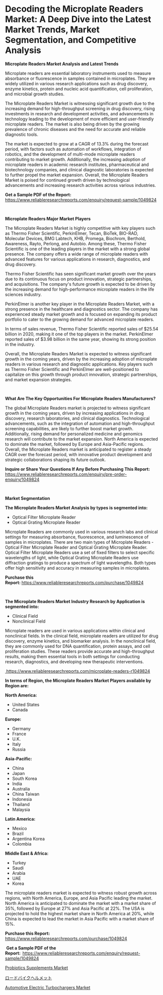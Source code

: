<p><h1>Decoding the Microplate Readers Market: A Deep Dive into the Latest Market Trends, Market Segmentation, and Competitive Analysis</h1></p><p><strong>Microplate Readers Market Analysis and Latest Trends</strong></p>
<p><p>Microplate readers are essential laboratory instruments used to measure absorbance or fluorescence in samples contained in microplates. They are widely utilized in various research applications such as drug discovery, enzyme kinetics, protein and nucleic acid quantification, cell proliferation, and microbial growth studies.</p><p>The Microplate Readers Market is witnessing significant growth due to the increasing demand for high-throughput screening in drug discovery, rising investments in research and development activities, and advancements in technology leading to the development of more efficient and user-friendly microplate readers. The market is also being driven by the growing prevalence of chronic diseases and the need for accurate and reliable diagnostic tools.</p><p>The market is expected to grow at a CAGR of 13.3% during the forecast period, with factors such as automation of workflows, integration of robotics, and the development of multi-mode microplate readers contributing to market growth. Additionally, the increasing adoption of microplate readers in academic research institutes, pharmaceutical and biotechnology companies, and clinical diagnostic laboratories is expected to further propel the market expansion. Overall, the Microplate Readers Market is poised for continued growth driven by technological advancements and increasing research activities across various industries.</p></p>
<p><strong>Get a Sample PDF of the Report:&nbsp;</strong> <a href="https://www.reliableresearchreports.com/enquiry/request-sample/1049824">https://www.reliableresearchreports.com/enquiry/request-sample/1049824</a></p>
<p>&nbsp;</p>
<p><strong>Microplate Readers Major Market Players</strong></p>
<p><p>The Microplate Readers Market is highly competitive with key players such as Thermo Fisher Scientific, PerkinElmer, Tecan, BioTek, BIO-RAD, Molecular Devices, BMG Labtech, KHB, Promega, Biochrom, Berthold, Awareness, Rayto, Perlong, and Autobio. Among these, Thermo Fisher Scientific is one of the leading players in the market with a strong global presence. The company offers a wide range of microplate readers with advanced features for various applications in research, diagnostics, and drug discovery.</p><p>Thermo Fisher Scientific has seen significant market growth over the years due to its continuous focus on product innovation, strategic partnerships, and acquisitions. The company's future growth is expected to be driven by the increasing demand for high-performance microplate readers in the life sciences industry.</p><p>PerkinElmer is another key player in the Microplate Readers Market, with a strong presence in the healthcare and diagnostics sector. The company has experienced steady market growth and is focused on expanding its product portfolio to cater to the growing demand for advanced microplate readers.</p><p>In terms of sales revenue, Thermo Fisher Scientific reported sales of $25.54 billion in 2020, making it one of the top players in the market. PerkinElmer reported sales of $3.98 billion in the same year, showing its strong position in the industry.</p><p>Overall, the Microplate Readers Market is expected to witness significant growth in the coming years, driven by the increasing adoption of microplate readers in various research and diagnostic applications. Key players such as Thermo Fisher Scientific and PerkinElmer are well-positioned to capitalize on this growth through product innovation, strategic partnerships, and market expansion strategies.</p></p>
<p>&nbsp;</p>
<p><strong>What Are The Key Opportunities For Microplate Readers Manufacturers?</strong></p>
<p><p>The global Microplate Readers market is projected to witness significant growth in the coming years, driven by increasing applications in drug discovery, research laboratories, and clinical diagnostics. Technological advancements, such as the integration of automation and high-throughput screening capabilities, are likely to further boost market growth. Additionally, rising demand for personalized medicine and genomics research will contribute to the market expansion. North America is expected to dominate the market, followed by Europe and Asia-Pacific regions. Overall, the Microplate Readers market is anticipated to register a steady CAGR over the forecast period, with innovative product development and strategic collaborations shaping its future outlook.</p></p>
<p><strong>Inquire or Share Your Questions If Any Before Purchasing This Report:</strong> <a href="https://www.reliableresearchreports.com/enquiry/pre-order-enquiry/1049824">https://www.reliableresearchreports.com/enquiry/pre-order-enquiry/1049824</a></p>
<p>&nbsp;</p>
<p><strong>Market Segmentation</strong></p>
<p><strong>The Microplate Readers Market Analysis by types is segmented into:</strong></p>
<p><ul><li>Optical Filter Microplate Reader</li><li>Optical Grating Microplate Reader</li></ul></p>
<p><p>Microplate Readers are commonly used in various research labs and clinical settings for measuring absorbance, fluorescence, and luminescence of samples in microplates. There are two main types of Microplate Readers - Optical Filter Microplate Reader and Optical Grating Microplate Reader. Optical Filter Microplate Readers use a set of fixed filters to select specific wavelengths of light, while Optical Grating Microplate Readers use diffraction gratings to produce a spectrum of light wavelengths. Both types offer high sensitivity and accuracy in measuring samples in microplates.</p></p>
<p><strong>Purchase this Report:&nbsp;</strong><a href="https://www.reliableresearchreports.com/purchase/1049824">https://www.reliableresearchreports.com/purchase/1049824</a></p>
<p>&nbsp;</p>
<p><strong>The Microplate Readers Market Industry Research by Application is segmented into:</strong></p>
<p><ul><li>Clinical Field</li><li>Nonclinical Field</li></ul></p>
<p><p>Microplate readers are used in various applications within clinical and nonclinical fields. In the clinical field, microplate readers are utilized for drug discovery, enzyme kinetics, and biomarker analysis. In the nonclinical field, they are commonly used for DNA quantification, protein assays, and cell proliferation studies. These readers provide accurate and high-throughput results, making them essential tools in both settings for conducting research, diagnostics, and developing new therapeutic interventions.</p></p>
<p><a href="https://www.reliableresearchreports.com/microplate-readers-r1049824">&nbsp;https://www.reliableresearchreports.com/microplate-readers-r1049824</a></p>
<p><strong>In terms of Region, the Microplate Readers Market Players available by Region are:</strong></p>
<p>
    <p> <strong> North America: </strong>
        <ul>
            <li>United States</li>
            <li>Canada</li>
        </ul>
        </p> 
    <p> <strong> Europe: </strong>
        <ul>
            <li>Germany</li>
            <li>France</li>
            <li>U.K.</li>
            <li>Italy</li>
            <li>Russia</li>
        </ul>
        </p> 
    <p> <strong> Asia-Pacific: </strong>
        <ul>
            <li>China</li>
            <li>Japan</li>
            <li>South Korea</li>
            <li>India</li>
            <li>Australia</li>
            <li>China Taiwan</li>
            <li>Indonesia</li>
            <li>Thailand</li>
            <li>Malaysia</li>
        </ul>
        </p> 
    <p> <strong> Latin America: </strong>
        <ul>
            <li>Mexico</li>
            <li>Brazil</li>
            <li>Argentina Korea</li>
            <li>Colombia</li>
        </ul>
        </p> 
    <p> <strong> Middle East & Africa: </strong>
        <ul>
            <li>Turkey</li>
            <li>Saudi</li>
            <li>Arabia</li>
            <li>UAE</li>
            <li>Korea</li>
        </ul>
    </p>
    </p>
<p><p>The microplate readers market is expected to witness robust growth across regions, with North America, Europe, and Asia Pacific leading the market. North America is anticipated to dominate the market with a market share of 35%, followed by Europe at 27% and Asia Pacific at 22%. The USA is projected to hold the highest market share in North America at 20%, while China is expected to lead the market in Asia Pacific with a market share of 15%.</p></p>
<p><strong>Purchase this Report: </strong><a href="https://www.reliableresearchreports.com/purchase/1049824">https://www.reliableresearchreports.com/purchase/1049824</a></p>
<p>&nbsp;<strong>Get a Sample PDF of the Report:&nbsp;&nbsp;</strong><a href="https://www.reliableresearchreports.com/enquiry/request-sample/1049824">https://www.reliableresearchreports.com/enquiry/request-sample/1049824</a></p>
<p><strong></strong></p>
<p><p><a href="https://www.linkedin.com/pulse/probiotics-supplements-market-size-growth-outlook-from-2024-eymte?trackingId=92BuWfGcJ1j7JCua7ONUwA%3D%3D">Probiotics Supplements Market</a></p><p><a href="https://medium.com/@bonniehoppe1/%E3%83%AD%E3%83%BC%E3%83%89%E3%83%90%E3%82%A4%E3%82%AF%E3%83%98%E3%83%AB%E3%83%A1%E3%83%83%E3%83%88%E5%B8%82%E5%A0%B4%E8%AA%BF%E6%9F%BB%E3%83%AC%E3%83%9D%E3%83%BC%E3%83%88-%E3%81%9D%E3%81%AE%E6%AD%B4%E5%8F%B2%E3%81%A8%E4%BA%88%E6%B8%AC2031%E5%B9%B4%E3%81%BE%E3%81%A72031%E5%B9%B4-6a315df8bf78">ロードバイクヘルメット</a></p><p><a href="https://www.linkedin.com/pulse/automotive-electric-turbochargers-market-size-trends-growth-tsvae?trackingId=IEHB1TonHpYJBszUpFx7XA%3D%3D">Automotive Electric Turbochargers Market</a></p></p>